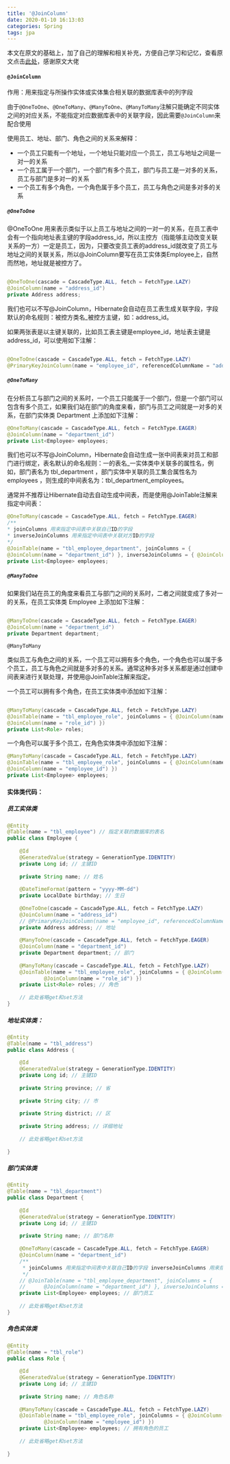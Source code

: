 ```yaml
---
title: '@JoinColumn'
date: 2020-01-10 16:13:03
categories: Spring
tags: jpa
---
```


本文在原文的基础上，加了自己的理解和相关补充，方便自己学习和记忆，查看原文点击[此处](https://blog.csdn.net/pengjunlee/article/details/79972059)，感谢原文大佬

#### `@JoinColumn`

作用：用来指定与所操作实体或实体集合相关联的数据库表中的列字段

由于`@OneToOne`、`@OneToMany`、`@ManyToOne`、`@ManyToMany`注解只能确定不同实体之间的对应关系，不能指定对应数据库表中的关联字段，因此需要`@JoinColumn`来配合使用

使用员工、地址、部门、角色之间的关系来解释：

- 一个员工只能有一个地址，一个地址只能对应一个员工，员工与地址之间是一对一的关系
- 一个员工属于一个部门，一个部门有多个员工，部门与员工是一对多的关系，员工与部门是多对一的关系
- 一个员工有多个角色，一个角色属于多个员工，员工与角色之间是多对多的关系

##### `@OneToOne`

@OneToOne 用来表示类似于以上员工与地址之间的一对一的关系，在员工表中会有一个指向地址表主键的字段address_id，所以主控方（指能够主动改变关联关系的一方）一定是员工，因为，只要改变员工表的address_id就改变了员工与地址之间的关联关系，所以@JoinColumn要写在员工实体类Employee上，自然而然地，地址就是被控方了。

```java

@OneToOne(cascade = CascadeType.ALL, fetch = FetchType.LAZY)
@JoinColumn(name = "address_id")
private Address address;
```

我们也可以不写@JoinColumn，Hibernate会自动在员工表生成关联字段，字段默认的命名规则：被控方类名_被控方主键，如：address_id。

如果两张表是以主键关联的，比如员工表主键是employee_id，地址表主键是address_id，可以使用如下注解： 

```java

@OneToOne(cascade = CascadeType.ALL, fetch = FetchType.LAZY)
@PrimaryKeyJoinColumn(name = "employee_id", referencedColumnName = "address_id")

```

##### `@OneToMany`

在分析员工与部门之间的关系时，一个员工只能属于一个部门，但是一个部门可以包含有多个员工，如果我们站在部门的角度来看，部门与员工之间就是一对多的关系，在部门实体类 Department 上添加如下注解： 

```java
@OneToMany(cascade = CascadeType.ALL, fetch = FetchType.EAGER)
@JoinColumn(name = "department_id")
private List<Employee> employees;
```

我们也可以不写@JoinColumn，Hibernate会自动生成一张中间表来对员工和部门进行绑定，表名默认的命名规则：一的表名_一实体类中关联多的属性名，例如，部门表名为 tbl_department ，部门实体中关联的员工集合属性名为 employees ，则生成的中间表名为：tbl_department_employees。

通常并不推荐让Hibernate自动去自动生成中间表，而是使用@JoinTable注解来指定中间表：  

```java
@OneToMany(cascade = CascadeType.ALL, fetch = FetchType.EAGER)
/**
* joinColumns 用来指定中间表中关联自己ID的字段 
* inverseJoinColumns 用来指定中间表中关联对方ID的字段
*/
@JoinTable(name = "tbl_employee_department", joinColumns = {
@JoinColumn(name = "department_id") }, inverseJoinColumns = { @JoinColumn(name = "employee_id") })
private List<Employee> employees;
```

##### `@ManyToOne`

如果我们站在员工的角度来看员工与部门之间的关系时，二者之间就变成了多对一的关系，在员工实体类 Employee 上添加如下注解： 

```java

@ManyToOne(cascade = CascadeType.ALL, fetch = FetchType.EAGER)
@JoinColumn(name = "department_id")
private Department department;
```

`@ManyToMany`

类似员工与角色之间的关系，一个员工可以拥有多个角色，一个角色也可以属于多个员工，员工与角色之间就是多对多的关系。通常这种多对多关系都是通过创建中间表来进行关联处理，并使用@JoinTable注解来指定。

一个员工可以拥有多个角色，在员工实体类中添加如下注解：

```java

@ManyToMany(cascade = CascadeType.ALL, fetch = FetchType.LAZY)
@JoinTable(name = "tbl_employee_role", joinColumns = { @JoinColumn(name = "employee_id") }, inverseJoinColumns = {
@JoinColumn(name = "role_id") })
private List<Role> roles;

```

一个角色可以属于多个员工，在角色实体类中添加如下注解：

```java
@ManyToMany(cascade = CascadeType.ALL, fetch = FetchType.LAZY)
@JoinTable(name = "tbl_employee_role", joinColumns = { @JoinColumn(name = "role_id") }, inverseJoinColumns = {
@JoinColumn(name = "employee_id") })
private List<Employee> employees;
```

#### 实体类代码：

##### 员工实体类

```java
@Entity
@Table(name = "tbl_employee") // 指定关联的数据库的表名
public class Employee {
 
	@Id
	@GeneratedValue(strategy = GenerationType.IDENTITY)
	private Long id; // 主键ID
 
	private String name; // 姓名
 
	@DateTimeFormat(pattern = "yyyy-MM-dd")
	private LocalDate birthday; // 生日
 
	@OneToOne(cascade = CascadeType.ALL, fetch = FetchType.LAZY)
	@JoinColumn(name = "address_id")
	// @PrimaryKeyJoinColumn(name = "employee_id", referencedColumnName = "address_id")
	private Address address; // 地址
 
	@ManyToOne(cascade = CascadeType.ALL, fetch = FetchType.EAGER)
	@JoinColumn(name = "department_id")
	private Department department; // 部门
 
	@ManyToMany(cascade = CascadeType.ALL, fetch = FetchType.LAZY)
	@JoinTable(name = "tbl_employee_role", joinColumns = { @JoinColumn(name = "employee_id") }, inverseJoinColumns = {
			@JoinColumn(name = "role_id") })
	private List<Role> roles; // 角色
 
	// 此处省略get和set方法
}

```

##### 地址实体类：

```java
@Entity
@Table(name = "tbl_address")
public class Address {
 
	@Id
	@GeneratedValue(strategy = GenerationType.IDENTITY)
	private Long id; // 主键ID
 
	private String province; // 省
 
	private String city; // 市
 
	private String district; // 区
 
	private String address; // 详细地址
 
	// 此处省略get和set方法
 
}

```

##### 部门实体类

```java
@Entity
@Table(name = "tbl_department")
public class Department {
 
	@Id
	@GeneratedValue(strategy = GenerationType.IDENTITY)
	private Long id; // 主键ID
 
	private String name; // 部门名称
 
	@OneToMany(cascade = CascadeType.ALL, fetch = FetchType.EAGER)
	@JoinColumn(name = "department_id")
	/**
	 * joinColumns 用来指定中间表中关联自己ID的字段 inverseJoinColumns 用来指定中间表中关联对方ID的字段
	 */
	// @JoinTable(name = "tbl_employee_department", joinColumns = {
	// 		@JoinColumn(name = "department_id") }, inverseJoinColumns = { @JoinColumn(name = "employee_id") })
	private List<Employee> employees; // 部门员工
 
	// 此处省略get和set方法
}
```

##### 角色实体类

```java
@Entity
@Table(name = "tbl_role")
public class Role {
 
	@Id
	@GeneratedValue(strategy = GenerationType.IDENTITY)
	private Long id; // 主键ID
 
	private String name; // 角色名称
 
	@ManyToMany(cascade = CascadeType.ALL, fetch = FetchType.LAZY)
	@JoinTable(name = "tbl_employee_role", joinColumns = { @JoinColumn(name = "role_id") }, inverseJoinColumns = {
			@JoinColumn(name = "employee_id") })
	private List<Employee> employees; // 拥有角色的员工
 
	// 此处省略get和set方法
 
}

```

